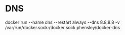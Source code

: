 # DNS
docker run --name dns --restart always --dns 8.8.8.8  -v /var/run/docker.sock:/docker.sock phensley/docker-dns
